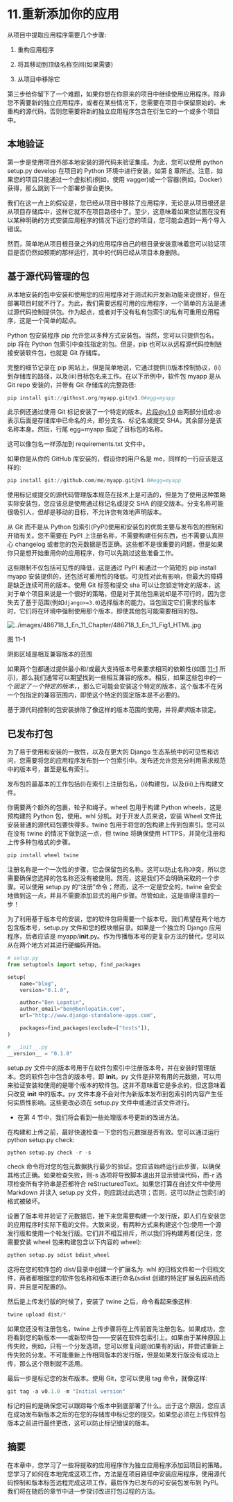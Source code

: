 # 11.重新添加你的应用

从项目中提取应用程序需要几个步骤:

1.  重构应用程序

2.  将其移动到顶级名称空间(如果需要)

3.  从项目中移除它

第三步给你留下了一个难题，如果你想在你原来的项目中继续使用应用程序。除非您不需要新的独立应用程序，或者在某些情况下，您需要在项目中保留原始的、未重构的源代码，否则您需要将新的独立应用程序包含在衍生它的一个或多个项目中。

## 本地验证

第一步是使用项目外部本地安装的源代码来验证集成。为此，您可以使用 python setup.py develop 在项目的 Python 环境中进行安装，如第 [8](08.html) 章所述。注意，如果您的项目只能通过一个虚拟机(例如，使用 vagger)或一个容器(例如，Docker)获得，那么跳到下一个部署步骤会更快。

我们在这一点上的假设是，您已经从项目中移除了应用程序，无论是从项目根还是从项目存储库中，这样它就不在项目路径中了。至少，这意味着如果您试图在没有以某种明确的方式安装应用程序的情况下运行您的项目，您可能会遇到一两个导入错误。

然而，简单地从项目根目录之外的应用程序自己的根目录安装意味着您可以验证项目是否仍然如预期的那样运行，其中的代码已经从项目本身删除。

## 基于源代码管理的包

从本地安装的包中安装和使用您的应用程序对于测试和开发新功能来说很好，但在部署项目时就不行了。为此，我们需要远程可用的应用程序，一个简单的方法是通过源代码控制提供包。作为起点，或者对于没有私有包索引的私有可重用应用程序，这是一个简单的起点。

Python 包安装程序 pip 允许您以多种方式安装包。当然，您可以只提供包名，pip 将在 Python 包索引中查找指定的包。但是，pip 也可以从远程源代码控制链接安装软件包，也就是 Git 存储库。

完整的细节记录在 pip 网站上，但是简单地说，它通过提供(I)版本控制协议，(ii)到存储库的路径，以及(iii)目标包名来工作。在以下示例中，软件包 myapp 是从 Git repo 安装的，并带有 Git 存储库的完整路径:

```py
pip install git://githost.org/myapp.git@v1.0#egg=myapp

```

此示例还通过使用 Git 标记安装了一个特定的版本。片段@v1.0 由两部分组成:@表示后面是存储库中已命名的*头*，即分支名、标记名或提交 SHA，其余部分是该名称本身。然后，行尾 egg=myapp 指定了目标包的名称。

这可以像包名一样添加到 requirements.txt 文件中。

如果你是从你的 GitHub 库安装的，假设你的用户名是 me，同样的一行应该是这样的:

```py
pip install git://github.com/me/myapp.git@v1.0#egg=myapp

```

使用标记或提交的源代码管理版本规范在技术上是可选的，但是为了使用这种策略实际安装包，您应该总是使用通过标记名或提交 SHA 的提交版本。分支名称可能很吸引人，但却是移动的目标，不允许您有效地声明版本。

从 Git 而不是从 Python 包索引(PyPI)使用和安装包的优势主要与发布包的控制和开销有关。您不需要在 PyPI 上注册名称，不需要构建任何东西，也不需要认真担心 changelog 或者您的包元数据是否正确。这些都不是很重要的问题，但是如果你只是想开始重用你的应用程序，你可以先跳过这些准备工作。

这些限制不仅包括可见性的降低，这是通过 PyPI 和通过一个简短的 pip install myapp 安装提供的，还包括可重用性的降低。可见性对此有影响，但最大的障碍是缺乏连续可用的版本。使用 Git 标签和提交 sha 可以让您锁定特定的版本，这对于单个项目来说是一个很好的策略，但是对于其他包来说却是不可行的，因为您失去了基于范围(例如`django>=3.0`)选择版本的能力。当包固定它们需求的版本时，它们将在环境中强制使用那个版本，即使其他包可能需要相同的包。

![../images/486718_1_En_11_Chapter/486718_1_En_11_Fig1_HTML.jpg](../images/486718_1_En_11_Chapter/486718_1_En_11_Fig1_HTML.jpg)

图 11-1

阴影区域是相互兼容版本的范围

如果两个包都通过提供最小和/或最大支持版本号来要求相同的依赖性(如图 [11-1](#Fig1) 所示)，那么我们通常可以期望找到一些相互兼容的版本。相反，如果这些包中的一个*固定了一个特定的版本，*，那么它可能会安装这个特定的版本，这个版本不在另一个包指定的兼容范围内，即使这个特定的固定版本是不必要的。

基于源代码控制的包安装排除了像这样的版本范围的使用，并将*要求*版本锁定。

## 已发布打包

为了易于使用和安装的一致性，以及在更大的 Django 生态系统中的可见性和访问，您需要将您的应用程序发布到一个包索引中。发布还允许您充分利用需求规范中的版本号，甚至是私有索引。

发布包的最基本的工作包括(I)在索引上注册包名，(ii)构建包，以及(iii)上传构建文件。

你需要两个额外的包裹，轮子和绳子。wheel 包用于构建 Python wheels，这是预构建的 Python 包，使用。whl 分机。对于开发人员来说，安装 Wheel 文件比安装普通的源代码包要快得多。twine 包用于将您的包构建上传到包索引。您可以在没有 twine 的情况下做到这一点，但 twine 将确保使用 HTTPS，并简化注册和上传多种包格式的步骤。

```py
pip install wheel twine

```

注册名称是一个一次性的步骤，它会保留包的名称。这可以防止名称冲突，所以您需要确保您选择的包名称还没有被使用。然而，这是我们不会明确采取的一个步骤。可以使用 setup.py 的“注册”命令；然而，这不一定是安全的，twine 会安全地做到这一点，并且不需要添加显式的用户步骤。尽管如此，这是值得注意的一步！

为了利用基于版本号的安装，您的软件包将需要一个版本号。我们希望在两个地方包含版本号，setup.py 文件和您的模块根目录。如果是一个独立的 Django 应用程序，后者应该是 myapp/__init__.py。作为传播版本号的更复杂方法的替代，您可以从在两个地方对其进行硬编码开始。

```py
# setup.py
from setuptools import setup, find_packages

setup(
    name="blog",
    version="0.1.0",

    author="Ben Lopatin",
    author_email="ben@benlopatin.com",
    url="http://www.django-standalone-apps.com",

    packages=find_packages(exclude=["tests"]),
)

# __init__.py
__version__ = "0.1.0"

```

setup.py 文件中的版本号用于在软件包索引中注册版本号，并在安装时管理版本。您的软件包中包含的版本号，即 __init__。py 文件是非常有用的元数据，可以用来验证安装和使用的是哪个版本的软件包。这并不意味着它是多余的，但这意味着只改变 __init__ 中的版本。py 文件本身不会对作为新版本发布到包索引的内容产生任何实质性影响。这些更改必须在 setup.py 文件中或通过该文件进行。

*   在第 4 节中，我们将会看到一些处理版本号更新的改进方法。

在构建和上传之前，最好快速检查一下您的包元数据是否有效。您可以通过运行 python setup.py check:

```py
python setup.py check -r -s

```

check 命令将对您的包元数据执行最少的验证。您应该始终运行此步骤，以确保其格式正确。如果检查失败，则-s 选项将导致脚本退出并显示错误代码，而-r 选项检查所有字符串是否都符合 reStructuredText。如果您打算在自述文件中使用 Markdown 并读入 setup.py 文件，则应跳过此选项；否则，这可以防止包索引的格式被破坏。

设置了版本号并验证了元数据后，接下来您需要构建一个发行版，即人们在安装您的应用程序时实际下载的文件。大致来说，有两种方式来构建这个包:使用一个源发行版和使用一个轮发行版。它们并不相互排斥，所以我们将构建两者(记住，您需要安装 wheel 包来构建包含以下内容的 wheel):

```py
python setup.py sdist bdist_wheel

```

这将在您的软件包的 dist/目录中创建一个扩展名为. whl 的归档文件和一个归档文件，两者都根据您的软件包名称和版本进行命名(sdist 创建的特定扩展名因系统而异，并且是可配置的)。

然后是上传发行版的时候了，安装了 twine 之后，命令看起来像这样:

```py
twine upload dist/*

```

如果您还没有注册包名，twine 上传步骤将在上传前首先注册包名。如果成功，您将看到您的新版本——或新软件包——安装在软件包索引上。如果由于某种原因上传失败，例如，只有一个分发选项，您可以修复问题(如果有的话)，并尝试重新上传失败的分发。不可能重新上传相同版本的发行版，但是如果发行版没有成功上传，那么这个限制就不适用。

最后一步是标记您的发布版本。使用 Git，您可以使用 tag 命令，就像这样:

```py
git tag -a v0.1.0 -m "Initial version"

```

标记的目的是确保您可以跟踪每个版本中到底部署了什么。出于这个原因，您应该在成功发布新版本之后的在您的存储库中标记您的提交。如果您必须在上传软件包版本之前进行最终更改，这可以防止标记错误的版本。

## 摘要

在本章中，您学习了一些将提取的应用程序作为独立应用程序添加回项目的策略。您学习了如何在本地完成这项工作，方法是在项目路径中安装应用程序，使用源代码控制和版本标签远程完成这项工作，最后作为已发布的可安装包发布到 PyPI。我们将在随后的章节中进一步探讨改进打包过程的方法。